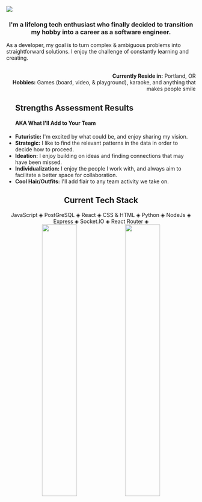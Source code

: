 
<img src="welcomepdx.png"></img>
<div aria-label="introduction-div">
  <h3 align="center">I'm a lifelong tech enthusiast who finally decided to transition my hobby into a career as a software engineer.</h3> 
  <p align="left">As a developer, my goal is to turn complex & ambiguous problems into straightforward solutions. I enjoy the challenge of constantly learning and creating.</p>
</div>
<br />
<div align="right" aria-label="location-and-hobbies-div">
  <strong>Currently Reside in:</strong> Portland, OR<br />
  <strong>Hobbies:</strong> Games (board, video, & playground), karaoke, and anything that makes people smile
</div>
<ul aria-labelledby="assessment-results-list">
  <h2 id="assessment-results-list">Strengths Assessment Results</h2>
  <h4>AKA What I'll Add to Your Team</h4>
  <li><strong>Futuristic:</strong> I'm excited by what could be, and enjoy sharing my vision.</li>
  <li><strong>Strategic:</strong> I like to find the relevant patterns in the data in order to decide how to proceed.</li>
  <li><strong>Ideation:</strong> I enjoy building on ideas and finding connections that may have been missed.</li>
  <li><strong>Individualization:</strong> I enjoy the people I work with, and always aim to facilitate a better space for collaboration.</li>
  <li><strong>Cool Hair/Outfits:</strong> I'll add flair to any team activity we take on.</li>
</ul>
<div align="center" aria-labelledby="tech-stack-list">
  <h2 id="tech-stack-list">Current Tech Stack</h2>
  JavaScript &#9672; PostGreSQL &#9672; React &#9672; CSS & HTML &#9672; Python &#9672; NodeJs &#9672; Express &#9672; Socket.IO &#9672; React Router &#9672;
</div>
<div aria-label="github-readme-stats" align="center" width="100%">
  <img width="43%" align="center" src="https://github-readme-stats.vercel.app/api?username=anuraghazra&show_icons=true&theme=cobalt" />
  <a href="https://github.com/anuraghazra/github-readme-stats">
    <img width="43%" align="center" src="https://github-readme-stats.vercel.app/api/top-langs/?username=bperard&layout=compact" />
  </a>
</div>

<!--
**bperard/bperard** is a ✨ _special_ ✨ repository because its `README.md` (this file) appears on your GitHub profile.

Here are some ideas to get you started:

- 🔭 I’m currently working on ...
- 🌱 I’m currently learning ...
- 👯 I’m looking to collaborate on ...
- 🤔 I’m looking for help with ...
- 💬 Ask me about ...
- 📫 How to reach me: ...
- 😄 Pronouns: ...
- ⚡ Fun fact: ...
-->
